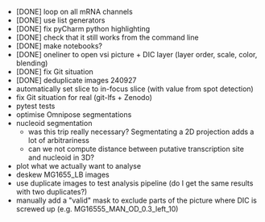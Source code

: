 - [DONE] loop on all mRNA channels
- [DONE] use list generators
- [DONE] fix pyCharm python highlighting
- [DONE] check that it still works from the command line
- [DONE] make notebooks?
- [DONE] oneliner to open vsi picture + DIC layer (layer order, scale, color, blending)
- [DONE] fix Git situation
- [DONE] deduplicate images 240927
- automatically set slice to in-focus slice (with value from spot detection)
- fix Git situation for real (git-lfs + Zenodo)
- pytest tests
- optimise Omnipose segmentations
- nucleoid segmentation
  - was this trip really necessary? Segmentating a 2D projection adds a lot of arbitrariness
  - can we not compute distance between putative transcription site and nucleoid in 3D?
- plot what we actually want to analyse
- deskew MG1655_LB images
- use duplicate images to test analysis pipeline (do I get the same results with two duplicates?)
- manually add a "valid" mask to exclude parts of the picture where DIC is screwed up (e.g. MG16555_MAN_OD_0.3_left_10)